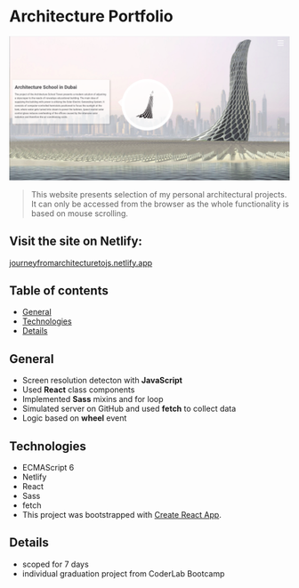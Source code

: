# Architecture Portfolio
![alt Website](https://raw.githubusercontent.com/kappa3-3/ArchitecturePortfolio/master/src/assets/images/website.jpg)

> This website presents selection of my personal architectural projects. It can only be accessed from the browser as the whole functionality is based on mouse scrolling. 

## Visit the site on Netlify: 
[journeyfromarchitecturetojs.netlify.app](https://journeyfromarchitecturetojs.netlify.app/)

## Table of contents

* [General](#general)
* [Technologies](#technologies)
* [Details](#details)

## General
* Screen resolution detecton with <b>JavaScript</b>
* Used <b>React</b> class components
* Implemented <b>Sass</b> mixins and for loop
* Simulated server on GitHub and used <b>fetch</b> to collect data
* Logic based on <b>wheel</b> event

## Technologies

* ECMAScript 6
* Netlify
* React
* Sass
* fetch
* This project was bootstrapped with [Create React App](https://github.com/facebook/create-react-app).

## Details

* scoped for 7 days
* individual graduation project from CoderLab Bootcamp